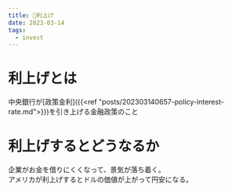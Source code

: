 ```yaml
---
title: 📝利上げ
date: 2023-03-14
tags:
  - invest
---
```


# 利上げとは
中央銀行が[政策金利]({{<ref "posts/202303140657-policy-interest-rate.md">}})を引き上げる金融政策のこと

# 利上げするとどうなるか
企業がお金を借りにくくなって、景気が落ち着く。  
アメリカが利上げするとドルの価値が上がって円安になる。  

